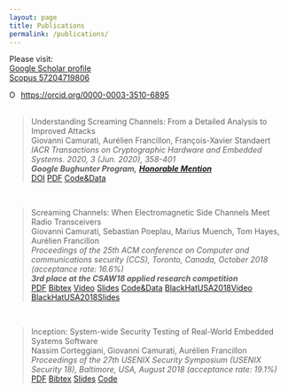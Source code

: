 ```yaml
---
layout: page
title: Publications
permalink: /publications/
---
```


Please visit:<br/>
[Google Scholar profile][1]<br/>
[Scopus 57204719806][2]<br/>
<div itemscope itemtype="https://schema.org/Person"><a itemprop="sameAs" content="https://orcid.org/0000-0003-3510-6895" href="https://orcid.org/0000-0003-3510-6895" target="orcid.widget" rel="me noopener noreferrer" style="vertical-align:top;"><img src="https://orcid.org/sites/default/files/images/orcid_16x16.png" style="width:1em;margin-right:.5em;" alt="ORCID iD icon">https://orcid.org/0000-0003-3510-6895</a></div>

[1]: https://scholar.google.fr/citations?user=id9WAs8AAAAJ&hl=en
[2]: https://www.scopus.com/authid/detail.uri?authorId=57204719806

<!--Generated automatically with pandoc-->
<!--https://tex.stackexchange.com/questions/171793/bibtex-to-html-markdown-etc-using-pandoc-->

<div class="publ">

<!--<h3>2020</h3>-->
<br/>
<div class="row">
  <div class="span12">
    <blockquote>
      <div class="titl">Understanding Screaming Channels: From a Detailed Analysis to Improved Attacks</div>
        <div class="authors">Giovanni Camurati, Aurélien Francillon, François-Xavier Standaert</div>
	   <em>IACR Transactions on Cryptographic Hardware and Embedded Systems. 2020, 3 (Jun. 2020), 358-401</em>
	   <em></em>
       <br>
       <b><em>Google Bughunter Program,</em></b>
       <a href="https://bughunter.withgoogle.com/profile/22a6711b-ddb6-4f2f-91ac-71145c3362ec"><b><em>Honorable Mention</em></b></a>
       <br>
       <a href="https://doi.org/10.13154/tches.v2020.i3.358-401">DOI</a>
       <a href="https://tches.iacr.org/index.php/TCHES/article/view/8594/8161">PDF</a>
       <a href="https://github.com/eurecom-s3/screaming_channels">Code&Data</a>
    </blockquote>
  </div>
</div>

<!--<h3>2018</h3>-->
<br/>
<div class="row">
  <div class="span12">
    <blockquote>
      <div class="titl">Screaming Channels: When Electromagnetic Side Channels Meet Radio Transceivers</div>
        <div class="authors">Giovanni Camurati, Sebastian Poeplau, Marius Muench, Tom Hayes, Aurélien Francillon</div>
	   <em>Proceedings of the 25th ACM conference on Computer and communications security (CCS), Toronto, Canada, October 2018</em>
	   <em>(acceptance rate: 16.6%)</em>
       <br>
       <b><em>3rd place at the CSAW18 applied research competition</em></b>
    <div>
    <a href="http://s3.eurecom.fr/docs/ccs18_camurati.pdf">PDF</a>
    <a href="http://s3.eurecom.fr/bibs/ccs18_camurati.bib">Bibtex</a>
    <a href="https://youtu.be/0IafNH2WHxk">Video</a>
    <a href="http://s3.eurecom.fr/docs/ccs18_camurati_slides.pdf">Slides</a>
    <a href="https://github.com/eurecom-s3/screaming_channels">Code&Data</a>
    <a href="https://youtu.be/K7wqwOzD1Yw">BlackHatUSA2018Video</a>
    <a href="http://s3.eurecom.fr/slides/bh18us_camurati.slides.pdf">BlackHatUSA2018Slides</a>
    </div>
    </blockquote>
  </div>
</div>

<br/>
<div class="row">
  <div class="span12">
    <blockquote>
      <div class="titl">Inception: System-wide Security Testing of Real-World Embedded Systems Software</div>
        <div class="authors">Nassim Corteggiani, Giovanni Camurati, Aurélien Francillon</div>
          <em>Proceedings of the 27th USENIX Security Symposium (USENIX Security 18), Baltimore, USA, August 2018</em>
          <em>(acceptance rate: 19.1%)</em>
    <div>
    <a href="http://s3.eurecom.fr/docs/usenixsec18_corteggiani.pdf">PDF</a>
    <a href="http://s3.eurecom.fr/bibs/usenixsec18_corteggiani.bib">Bibtex</a>
    <a href="http://s3.eurecom.fr/slides/usenixsec18_corteggiani.slides.pdf">Slides</a>
    <a href="https://inception-framework.github.io/inception/">Code</a>
    </div>
    </blockquote>
  </div>
</div>


